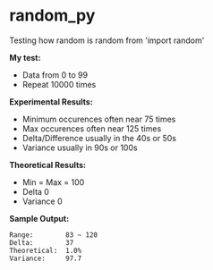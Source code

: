 # random_py

Testing how random is random from 'import random'

**My test:**
- Data from 0 to 99
- Repeat 10000 times

**Experimental Results:**
- Minimum occurences often near 75 times
- Max occurences often near 125 times
- Delta/Difference usually in the 40s or 50s
- Variance usually in 90s or 100s

**Theoretical Results:**
- Min = Max = 100
- Delta 0
- Variance 0

**Sample Output:**
```
Range:        83 ~ 120
Delta:        37
Theoretical:  1.0%
Variance:     97.7
```
